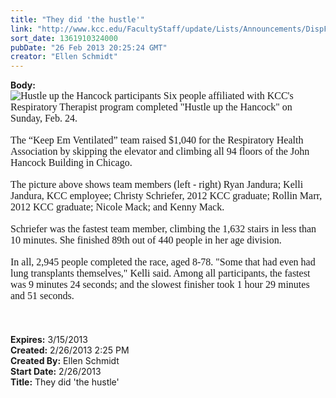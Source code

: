 ```yaml
---
title: "They did 'the hustle'"
link: "http://www.kcc.edu/FacultyStaff/update/Lists/Announcements/DispForm.aspx?ID=1007"
sort_date: 1361910324000
pubDate: "26 Feb 2013 20:25:24 GMT"
creator: "Ellen Schmidt"
---
```


<div><b>Body:</b> <div class="ExternalClass29ACE7DA56114A3D9EBD18FBB5959236">
<div>
<p style="margin:0in 0in 0pt" class="MsoNormal"><font size="3"><font face="Calibri"><img alt="Hustle up the Hancock participants" src="/SiteCollectionImages/Hustle-up-the-Hancock.jpeg" /> Six people affiliated with KCC's Respiratory Therapist program completed &quot;Hustle up the Hancock&quot; on Sunday, Feb. 24.</font></font></p>
<p style="margin:0in 0in 0pt" class="MsoNormal"><font size="3"><font face="Calibri"></font></font> </p>
<p style="margin:0in 0in 0pt" class="MsoNormal"><font size="3"><font face="Calibri">The “Keep Em Ventilated” team raised $1,040 for the Respiratory Health Association by skipping the elevator and climbing all 94 floors of the John Hancock Building in Chicago.</font></font></p>
<p style="margin:0in 0in 0pt" class="MsoNormal"><font size="3"><font face="Calibri"></font></font> </p>
<p style="margin:0in 0in 0pt" class="MsoNormal"><font size="3"><font face="Calibri">The picture above shows team members (left - right) Ryan Jandura; Kelli Jandura, KCC employee; Christy Schriefer, 2012 KCC graduate; Rollin Marr, 2012 KCC graduate; Nicole Mack; and Kenny Mack.  </font></font></p>
<p style="margin:0in 0in 0pt" class="MsoNormal"><font size="3"><font face="Calibri"></font></font> </p>
<p style="margin:0in 0in 0pt" class="MsoNormal"><font size="3"><font face="Calibri">Schriefer was the fastest team member, climbing the 1,632 stairs in less than 10 minutes. She finished 89th out of 440 people in her age division.</font></font></p>
<p style="margin:0in 0in 0pt" class="MsoNormal"><font size="3"><font face="Calibri"></font></font> </p>
<p style="margin:0in 0in 0pt" class="MsoNormal"><font size="3"><font face="Calibri">In all, 2,945 people completed the race, aged 8-78. &quot;Some that had even had lung transplants themselves,&quot; Kelli said. Among all participants, the fastest was 9 minutes 24 seconds; and the slowest finisher took 1 hour 29 minutes and 51 seconds.</font></font></p>
<p style="margin:0in 0in 0pt" class="MsoNormal"><font size="3"><font face="Calibri"></font></font> </p>
<p style="margin:0in 0in 0pt" class="MsoNormal"><font size="3"><font face="Calibri"><br /></font></font> </p></div></div></div>
<div><b>Expires:</b> 3/15/2013</div>
<div><b>Created:</b> 2/26/2013 2:25 PM</div>
<div><b>Created By:</b> Ellen Schmidt</div>
<div><b>Start Date:</b> 2/26/2013</div>
<div><b>Title:</b> They did &#39;the hustle&#39;</div>
